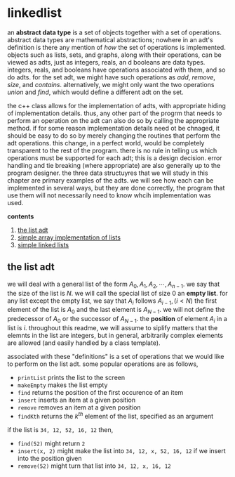 # linkedlist

an **abstract data type** is a set of objects together with a set of operations.  abstract data types are mathematical abstractions; nowhere in an adt's definition is there any mention of _how_ the set of operations is implemented.  objects such as lists, sets, and graphs, along with their operations, can be viewed as adts, just as integers, reals, an d booleans are data types.  integers, reals, and booleans have operations associated with them, and so do adts.  for the set adt, we might have such operations as _add_, _remove_, _size_, and _contains_.  alternatively, we might only want the two operations _union_ and _find_, which would define a different adt on the set.

the c++ class allows for the implementation of adts, with appropriate hiding of implementation details.  thus, any other part of the progrm that needs to perform an operation on the adt can also do so by calling the appropriate method.  if for some reason implementation details need ot be chnaged, it should be easy to do so by merely changing the routines that perform the adt operations.  this change, in a perfect world, would be completely transparent to the rest of the program.  there is no rule in telling us which operations must be supported for each adt; this is a design decision.  error handling and tie breaking (where appropriate) are also generally up to the program designer.  the three data structuyres that we will study in this chapter are primary examples of the adts.  we will see how each can be implemented in several ways, but they are done correctly, the program that use them will not necessarily need to know whcih implementation was used.

**contents**

1.  [the list adt](#the-list-adt)
2.  [simple array implementation of lists](#simple-array-implementation-of-lists)
3.  [simple linked lists](#simple-linked-lists)


## the list adt

we will deal with a general list of the form $A_{0}, A_{1}, A_{2}, \cdots, A_{n - 1}$.  we say that the size of the list is $N$.  we will call the special list of size $0$ an **empty list**.  for any list except the empty list, we say that $A_{i}$ follows $A_{i - 1}, (i < N)$  the first element of the list is $A_{0}$ and the last element is $A_{N - 1}$.  we will not define the predecessor of $A_{0}$ or the successor of $A_{N - 1}$.  the **position** of element $A_{i}$ in a list is $i$.  throughout this readme, we will assume to siplify matters that the elemnts in the list are integers, but in general, arbitrarily complex elements are allowed (and easily handled by a class template).

associated with these "definitions" is a set of operations that we would like to perform on the list adt.  some popular operations are as follows, 

-  `printList` prints the list to the screen
-  `makeEmpty` makes the list empty
-  `find` returns the position of the first occurence of an item
-  `insert` inserts an item at a given position
-  `remove` removes an item at a given position
-  `findKth` returns the $k^{th}$ element of the list, specified as an argument

if the list is `34, 12, 52, 16, 12` then,

-  `find(52)` might return `2`
-  `insert(x, 2)` might make the list into `34, 12, x, 52, 16, 12` if we insert into the position given
-  `remove(52)` might turn that list into `34, 12, x, 16, 12`



